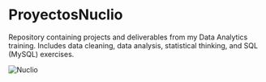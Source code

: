 # ProyectosNuclio
Repository containing projects and deliverables from my Data Analytics training. Includes data cleaning, data analysis, statistical thinking, and SQL (MySQL) exercises.

![Nuclio](https://mobae.eu/wp-content/uploads/2020/10/nuclio.png)
